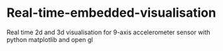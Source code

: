 # Real-time-embedded-visualisation
Real time 2d and 3d visualisation for 9-axis accelerometer sensor with python matplotlib and open gl

